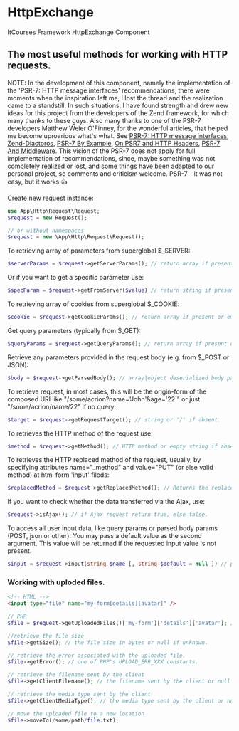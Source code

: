 # HttpExchange
ItCourses Framework HttpExchange Component
## The most useful methods for working with HTTP requests.
NOTE: In the development of this component, namely the implementation of the 'PSR-7: HTTP message interfaces' recommendations, there were moments when the inspiration left me, I lost the thread and the realization came to a standstill. In such situations, I have found strength and drew new ideas for this project from the developers of the Zend framework, for which many thanks to these guys. Also many thanks to one of the PSR-7 developers Matthew Weier O'Finney, for the wonderful articles, that helped me become uproarious what's what. See [PSR-7: HTTP message interfaces](http://www.php-fig.org/psr/psr-7/), [Zend-Diactoros](https://github.com/zendframework/zend-diactoros), [PSR-7 By Example](https://mwop.net/blog/2015-01-26-psr-7-by-example.html), [On PSR7 and HTTP Headers](https://mwop.net/blog/2015-07-28-on-psr7-headers.html), [PSR-7 And Middleware](http://weierophinney.github.io/2015-10-20-PSR-7-and-Middleware/#/). This vision of the PSR-7 does not apply for full implementation of recommendations, since, maybe something was not completely realized or lost, and some things have been adapted to our personal project, so сomments and criticism welcome. PSR-7 - it was not easy, but it works :+1:

Create new request instance:
```php
use App\Http\Request\Request;
$request = new Request();

// or without namespaces
$request = new \App\Http\Request\Request();
```
To retrieving array of parameters from superglobal $_SERVER:
```php
$serverParams = $request->getServerParams(); // return array if present or empty array 
```
Or if you want to get a specific parameter use:
```php
$specParam = $request->getFromServer($value) // return string if present or empty string
```
To retrieving array of cookies from superglobal $_COOKIE:
```php
$cookie = $request->getCookieParams(); // return array if present or empty array
```
Get query parameters (typically from $_GET):
```php 
$queryParams = $request->getQueryParams(); // return array if present or empty array
```
Retrieve any parameters provided in the request body (e.g. from $_POST or JSON):
```php
$body = $request->getParsedBody(); // array|object deserialized body parameters or null if absent.
```
To retrieve request, in most cases, this will be the origin-form of the composed URI like "/some/acrion?name='John'&age='22'" or just "/some/acrion/name/22" if no query:
```php
$target = $request->getRequestTarget(); // string or '/' if absent.
```
To retrieves the HTTP method of the request use:
```php
$method = $request->getMethod(); // HTTP method or empty string if absent.
```
To retrieves the HTTP replaced method of the request, usually, by specifying attributes name="_method" and value="PUT" (or else valid method) at html form 'input' fileds:
```php
$replacedMethod = $request->getReplacedMethod(); // Returns the replaced request method or empty string if absent.
```
If you want to check whether the data transferred via the Ajax, use:
```php
$request->isAjax(); // if Ajax request return true, else false.
```
To access all user input data, like query params or parsed body params (POST, json or other). You may pass a default value as the second argument. This value will be returned if the requested input value is not present.
```php
$input = $request->input(string $name [, string $default = null ]) // parameter, default parameter or empty string
```
### Working with uploded files.
```html
<!-- HTML -->
<input type="file" name="my-form[details][avatar]" />
```
```php
// PHP
$file = $request->getUploadedFiles()['my-form']['details']['avatar']; // array tree of UploadedFileInterface instances or empty array

//retrieve the file size
$file->getSize(); // the file size in bytes or null if unknown.

// retrieve the error associated with the uploaded file.
$file->getError(); // one of PHP's UPLOAD_ERR_XXX constants.

// retrieve the filename sent by the client
$file->getClientFilename(); // the filename sent by the client or null if none.

// retrieve the media type sent by the client
$file->getClientMediaType(); // the media type sent by the client or null if none.

// move the uploaded file to a new location
$file->moveTo(/some/path/file.txt);

```


